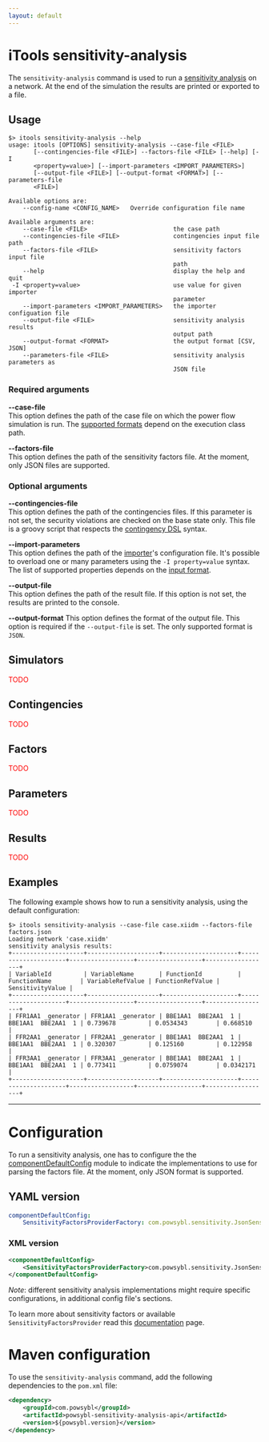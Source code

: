 ```yaml
---
layout: default
---
```


# iTools sensitivity-analysis

The `sensitivity-analysis` command is used to run a [sensitivity analysis](../../simulation/sensitivity/index.md) on a network. At the end of the simulation the results are printed or exported to a file.

## Usage
```
$> itools sensitivity-analysis --help
usage: itools [OPTIONS] sensitivity-analysis --case-file <FILE>
       [--contingencies-file <FILE>] --factors-file <FILE> [--help] [-I
       <property=value>] [--import-parameters <IMPORT_PARAMETERS>]
       [--output-file <FILE>] [--output-format <FORMAT>] [--parameters-file
       <FILE>]

Available options are:
    --config-name <CONFIG_NAME>   Override configuration file name

Available arguments are:
    --case-file <FILE>                        the case path
    --contingencies-file <FILE>               contingencies input file path
    --factors-file <FILE>                     sensitivity factors input file
                                              path
    --help                                    display the help and quit
 -I <property=value>                          use value for given importer
                                              parameter
    --import-parameters <IMPORT_PARAMETERS>   the importer configuation file
    --output-file <FILE>                      sensitivity analysis results
                                              output path
    --output-format <FORMAT>                  the output format [CSV, JSON]
    --parameters-file <FILE>                  sensitivity analysis parameters as
                                              JSON file
```

### Required arguments

**\-\-case-file**  
This option defines the path of the case file on which the power flow simulation is run. The [supported formats](../../index.html#grid-formats) depend on the execution class path.

**\-\-factors-file**  
This option defines the path of the sensitivity factors file. At the moment, only JSON files are supported.

### Optional arguments

**\-\-contingencies-file**  
This option defines the path of the contingencies files. If this parameter is not set, the security violations are checked on the base state only. This file is a groovy script that respects the [contingency DSL](../../simulation/securityanalysis/contingency-dsl.md) syntax.

**\-\-import-parameters**  
This option defines the path of the [importer](../../glossary.md#importer)'s configuration file. It's possible to overload one or many parameters using the `-I property=value` syntax. The list of supported properties depends on the [input format](../../index.html#grid-formats).

**\-\-output-file**  
This option defines the path of the result file. If this option is not set, the results are printed to the console.

**\-\-output-format**
This option defines the format of the output file. This option is required if the `--output-file` is set. The only supported format is `JSON`.  

## Simulators
<span style="color: red">TODO</span>

## Contingencies
<span style="color: red">TODO</span>

## Factors
<span style="color: red">TODO</span>

## Parameters
<span style="color: red">TODO</span>

## Results
<span style="color: red">TODO</span>

## Examples
The following example shows how to run a sensitivity analysis, using the default configuration:
```shell
$> itools sensitivity-analysis --case-file case.xiidm --factors-file factors.json
Loading network 'case.xiidm'
sensitivity analysis results:
+--------------------+--------------------+---------------------+---------------------+------------------+------------------+------------------+
| VariableId         | VariableName       | FunctionId          | FunctionName        | VariableRefValue | FunctionRefValue | SensitivityValue |
+--------------------+--------------------+---------------------+---------------------+------------------+------------------+------------------+
| FFR1AA1 _generator | FFR1AA1 _generator | BBE1AA1  BBE2AA1  1 | BBE1AA1  BBE2AA1  1 | 0.739678         | 0.0534343        | 0.668510         |
| FFR2AA1 _generator | FFR2AA1 _generator | BBE1AA1  BBE2AA1  1 | BBE1AA1  BBE2AA1  1 | 0.320307         | 0.125160         | 0.122958         |
| FFR3AA1 _generator | FFR3AA1 _generator | BBE1AA1  BBE2AA1  1 | BBE1AA1  BBE2AA1  1 | 0.773411         | 0.0759074        | 0.0342171        |
+--------------------+--------------------+---------------------+---------------------+------------------+------------------+------------------+
```

***

# Configuration
To run a sensitivity analysis, one has to configure the the [componentDefaultConfig](../configuration/componentDefaultConfig.md)
module to indicate the implementations to use for parsing the factors file. At the moment, only JSON format is supported.

## YAML version
```yaml
componentDefaultConfig:
    SensitivityFactorsProviderFactory: com.powsybl.sensitivity.JsonSensitivityFactorsProviderFactory
```
### XML version
```xml
<componentDefaultConfig>
    <SensitivityFactorsProviderFactory>com.powsybl.sensitivity.JsonSensitivityFactorsProviderFactory</SensitivityFactorsProviderFactory>
</componentDefaultConfig>
```
*Note*: different sensitivity analysis implementations might require specific configurations, in additional config file's sections.

To learn more about sensitivity factors or available `SensitivityFactorsProvider` read this [documentation](../../simulation/sensitivity/index.md) page.

# Maven configuration
To use the `sensitivity-analysis` command, add the following dependencies to the `pom.xml` file:
```xml
<dependency>
    <groupId>com.powsybl</groupId>
    <artifactId>powsybl-sensitivity-analysis-api</artifactId>
    <version>${powsybl.version}</version>
</dependency>
```
